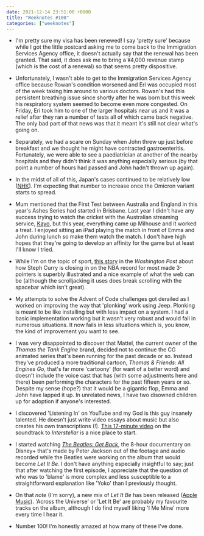 ```yaml
---
date: 2021-12-14 23:51:00 +0900
title: "Weeknotes #100"
categories: ["weeknotes"]
---
```


- I'm pretty sure my visa has been renewed! I say 'pretty sure' because while I got the little postcard asking me to come back to the Immigration Services Agency office, it doesn't actually say that the renewal has been granted. That said, it does ask me to bring a ¥4,000 revenue stamp (which is the cost of a renewal) so that seems pretty dispositive.

- Unfortunately, I wasn't able to get to the Immigration Services Agency office because Rowan's condition worsened and Eri was occupied most of the week taking him around to various doctors. Rowan's had this persistent breathing issue since shortly after he was born but this week his respiratory system seemed to become even more congested. On Friday, Eri took him to one of the larger hospitals near us and it was a relief after they ran a number of tests all of which came back negative. The only bad part of that news was that it meant it's still not clear what's going on.

- Separately, we had a scare on Sunday when John threw up just before breakfast and we thought he might have contracted gastroenteritis. Fortunately, we were able to see a paediatrician at another of the nearby hospitals and they didn't think it was anything especially serious (by that point a number of hours had passed and John hadn't thrown up again).

- In the midst of all of this, Japan's cases continued to be relatively low ([NHK](https://www3.nhk.or.jp/nhkworld/en/news/20211212_18/)). I'm expecting that number to increase once the Omicron variant starts to spread.

- Mum mentioned that the First Test between Australia and England in this year's Ashes Series had started in Brisbane. Last year I didn't have any success trying to watch the cricket with the Australian streaming service, [Kayo](https://kayosports.com.au/), but this year, everything came up Milhouse and it worked a treat. I enjoyed sitting an iPad playing the match in front of Emma and John during lunch so make them watch the match. I don't have high hopes that they're going to develop an affinity for the game but at least I'll know I tried.

- While I'm on the topic of sport, [this story](https://www.washingtonpost.com/sports/interactive/2021/stephen-curry-three-point-record/) in the _Washington Post_ about how Steph Curry is closing in on the NBA record for most made 3-pointers is superbly illustrated and a nice example of what the web can be (although the scrolljacking it uses does break scrolling with the spacebar which isn't great).

- My attempts to solve the Advent of Code challenges got derailed as I worked on improving the way that 'plonking' work using Jeep. Plonking is meant to be like installing but with less impact on a system. I had a basic implementation working but it wasn't very robust and would fail in numerous situations. It now fails in less situations which is, you know, the kind of improvement you want to see.

- I was very disappointed to discover that Mattel, the current owner of the _Thomas the Tank Engine_ brand, decided not to continue the CG animated series that's been running for the past decade or so. Instead they've produced a more traditional cartoon, _Thomas & Friends: All Engines Go_, that's far more 'cartoony' (for want of a better word) and doesn't include the voice cast that has (with some adjustments here and there) been performing the characters for the past fifteen years or so. Despite my sense (hope?) that it would be a gigantic flop, Emma and John have lapped it up. In unrelated news, I have two disowned children up for adoption if anyone's interested.

- I discovered 'Listening In' on YouTube and my God is this guy insanely talented. He doesn't just write video essays about music but also creates his own transcriptions (!). [This 17-minute video](https://youtu.be/n6HtAu0fNQ4) on the soundtrack to _Interstellar_ is a nice place to start.

- I started watching [_The Beatles: Get Back_](https://disneyplus.com/series/the-beatles-get-back/7DcWEeWVqrkE), the 8-hour documentary on Disney+ that's made by Peter Jackson out of the footage and audio recorded while the Beatles were working on the album that would become _Let It Be_. I don't have anything especially insightful to say; just that after watching the first episode, I appreciate that the question of who was to 'blame' is more complex and less susceptible to a straightforward explanation like 'Yoko' than I previously thought.

- On that _note_ (I'm sorry), a new mix of _Let It Be_ has been released ([Apple Music](https://music.apple.com/us/album/let-it-be-2021-mix/1582219768)). 'Across the Universe' or 'Let It Be' are probably my favourite tracks on the album, although I do find myself liking 'I Me Mine' more every time I hear it.

- Number 100! I'm honestly amazed at how many of these I've done.
